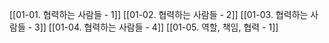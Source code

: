 [[01-01. 협력하는 사람들 - 1]]
[[01-02. 협력하는 사람들 - 2]]
[[01-03. 협력하는 사람들 - 3]]
[[01-04. 협력하는 사람들 - 4]]
[[01-05. 역할,  책임, 협력 - 1]]